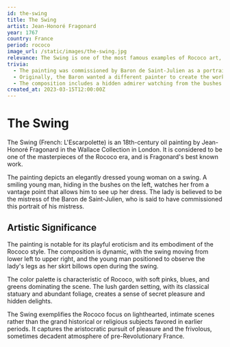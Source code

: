 ```yaml
---
id: the-swing
title: The Swing
artist: Jean-Honoré Fragonard
year: 1767
country: France
period: rococo
image_url: /static/images/the-swing.jpg
relevance: The Swing is one of the most famous examples of Rococo art, embodying the playful, lighthearted, and sometimes risqué nature of the style.
trivia:
  - The painting was commissioned by Baron de Saint-Julien as a portrait of his mistress.
  - Originally, the Baron wanted a different painter to create the work.
  - The composition includes a hidden admirer watching from the bushes.
created_at: 2023-03-15T12:00:00Z
---
```


# The Swing

The Swing (French: L'Escarpolette) is an 18th-century oil painting by Jean-Honoré Fragonard in the Wallace Collection in London. It is considered to be one of the masterpieces of the Rococo era, and is Fragonard's best known work.

The painting depicts an elegantly dressed young woman on a swing. A smiling young man, hiding in the bushes on the left, watches her from a vantage point that allows him to see up her dress. The lady is believed to be the mistress of the Baron de Saint-Julien, who is said to have commissioned this portrait of his mistress.

## Artistic Significance

The painting is notable for its playful eroticism and its embodiment of the Rococo style. The composition is dynamic, with the swing moving from lower left to upper right, and the young man positioned to observe the lady's legs as her skirt billows open during the swing.

The color palette is characteristic of Rococo, with soft pinks, blues, and greens dominating the scene. The lush garden setting, with its classical statuary and abundant foliage, creates a sense of secret pleasure and hidden delights.

The Swing exemplifies the Rococo focus on lighthearted, intimate scenes rather than the grand historical or religious subjects favored in earlier periods. It captures the aristocratic pursuit of pleasure and the frivolous, sometimes decadent atmosphere of pre-Revolutionary France. 